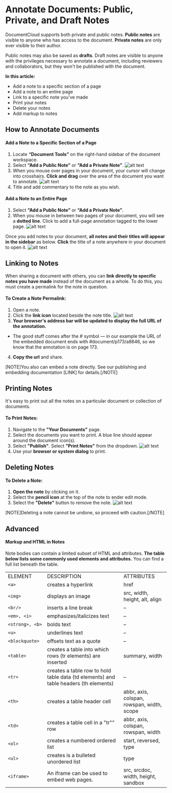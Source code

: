 # Annotate Documents: Public, Private, and Draft Notes


DocumentCloud supports both private and public notes. **Public notes** are visible to anyone who has access to the document. **Private notes** are only ever visible to their author. 

Public notes may also be saved as **drafts**. Draft notes are visible to anyone with the privileges necessary to annotate a document, including reviewers and collaborators, but they won't be published with the document.


**In this article:**
* Add a note to a specific section of a page
* Add a note to an entire page
* Link to a specific note you've made
* Print your notes
* Delete your notes
* Add markup to notes

## How to Annotate Documents

#### Add a Note to a Specific Section of a Page

1. Locate **“Document Tools”** on the right-hand sidebar of the document workspace.
2. Select **“Add a Public Note”** or **“Add a Private Note”**. 
    ![alt text](../images/annotate_documents/publicnote.png)
3. When you mouse over pages in your document, your cursor will change into crosshairs. **Click and drag** over the area of the document you want to annotate.
    ![alt text](../images/annotate_documents/annotate_documents1.gif)
4. Title and add commentary to the note as you wish.

#### Add a Note to an Entire Page

1. Select **“Add a Public Note”** or **“Add a Private Note”**.
2. When you mouse in between two pages of your document, you will see a **dotted line**. Click to add a full-page annotation tagged to the lower page.
    ![alt text](../images/annotate_documents/annotate_documents2.gif)
    
Once you add notes to your document, **all notes and their titles will appear in the sidebar** as below. **Click** the title of a note anywhere in your document to open it.
    ![alt text](../images/annotate_documents/notesidebar.png)

## Linking to Notes
When sharing a document with others, you can **link directly to specific notes you have made** instead of the document as a whole. To do this, you must create a permalink for the note in question.

#### To Create a Note Permalink:

1. Open a note.
2. Click the **link icon** located beside the note title. 
    ![alt text](../images/annotate_documents/annotate_documents3.png)
3. **Your browser's address bar will be updated to display the full URL of the annotation.**
 * The good stuff comes after the # symbol — in our example the URL of the embedded document ends with #document/p173/a8646, so we know that the annotation is on page 173.
4. **Copy the url** and share. 

[NOTE]You also can embed a note directly. See our publishing and embedding documentation [LINK] for details.[/NOTE]

## Printing Notes
It's easy to print out all the notes on a particular document or collection of documents. 

#### To Print Notes:

1. Navigate to the **"Your Documents"** page.
2. Select the documents you want to print. A blue line should appear around the document icon(s).
3. Select **"Publish"**. Select **"Print Notes"** from the dropdown.
    ![alt text](../images/annotate_documents/annotate_documents4)
4. Use your **browser or system dialog** to print.

## Deleting Notes

#### To Delete a Note:

1. **Open the note** by clicking on it.
2. Select the **pencil icon** at the top of the note to ender edit mode.
3. Select the **"Delete"** button to remove the note.
    ![alt text](../images/annotate_documents/annotate_documents5.gif)

[NOTE]Deleting a note cannot be undone, so proceed with caution.[/NOTE]

## Advanced

#### Markup and HTML in Notes

Note bodies can contain a limited subset of HTML and attributes. **The table below lists some commonly used elements and attributes.** You can find a full list beneath the table.

|                 |                                                                                      |                                            | 
|-----------------|--------------------------------------------------------------------------------------|--------------------------------------------| 
| ELEMENT         | DESCRIPTION                                                                          | ATTRIBUTES                                 | 
| `<a>`           | creates a hyperlink                                                                  | href                                       | 
| `<img>`         | displays an image                                                                    | src, width, height, alt, align             | 
| `<br/>`         | inserts a line break                                                                 | –                                          | 
| `<em>, <i>`     | emphasizes/italicizes text                                                           | –                                          | 
| `<strong>, <b>` | bolds text                                                                           | –                                          | 
| `<u>`           | underlines text                                                                      | –                                          | 
| `<blockquote>`  | offsets text as a quote                                                              | –                                          | 
| `<table>`       | creates a table into which rows (tr elements) are inserted                           | summary, width                             | 
| `<tr>`          | creates a table row to hold table data (td elements) and table headers (th elements) | –                                          | 
| `<th>`          | creates a table header cell                                                          | abbr, axis, colspan, rowspan, width, scope | 
| `<td>`          | creates a table cell in a "tr"" row                                                  | abbr, axis, colspan, rowspan, width        | 
| `<ol>`          | creates a numbered ordered list                                                      | start, reversed, type                      | 
| `<ul>`          | creates is a bulleted unordered list                                                 | type                                       | 
| `<iframe>`      | An iframe can be used to embed web pages.                                            | src, srcdoc, width, height, sandbox        | 
